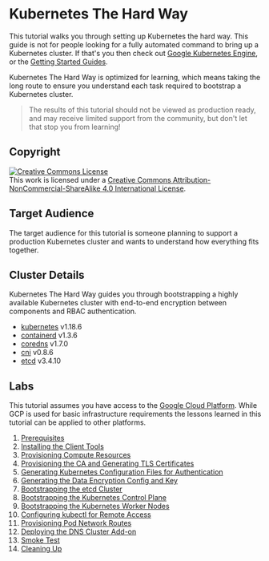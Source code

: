 # Kubernetes The Hard Way

This tutorial walks you through setting up Kubernetes the hard way. This guide is not for people looking for a fully automated command to bring up a Kubernetes cluster. If that's you then check out [Google Kubernetes Engine](https://cloud.google.com/kubernetes-engine), or the [Getting Started Guides](https://kubernetes.io/docs/setup).

Kubernetes The Hard Way is optimized for learning, which means taking the long route to ensure you understand each task required to bootstrap a Kubernetes cluster.

> The results of this tutorial should not be viewed as production ready, and may receive limited support from the community, but don't let that stop you from learning!

## Copyright

<a rel="license" href="http://creativecommons.org/licenses/by-nc-sa/4.0/"><img alt="Creative Commons License" style="border-width:0" src="https://i.creativecommons.org/l/by-nc-sa/4.0/88x31.png" /></a><br />This work is licensed under a <a rel="license" href="http://creativecommons.org/licenses/by-nc-sa/4.0/">Creative Commons Attribution-NonCommercial-ShareAlike 4.0 International License</a>.


## Target Audience

The target audience for this tutorial is someone planning to support a production Kubernetes cluster and wants to understand how everything fits together.

## Cluster Details

Kubernetes The Hard Way guides you through bootstrapping a highly available Kubernetes cluster with end-to-end encryption between components and RBAC authentication.

* [kubernetes](https://github.com/kubernetes/kubernetes) v1.18.6
* [containerd](https://github.com/containerd/containerd) v1.3.6
* [coredns](https://github.com/coredns/coredns) v1.7.0
* [cni](https://github.com/containernetworking/cni) v0.8.6
* [etcd](https://github.com/coreos/etcd) v3.4.10

## Labs

This tutorial assumes you have access to the [Google Cloud Platform](https://cloud.google.com). While GCP is used for basic infrastructure requirements the lessons learned in this tutorial can be applied to other platforms.

1. [Prerequisites](docs/01-prerequisites.md)
2. [Installing the Client Tools](docs/02-client-tools.md)
3. [Provisioning Compute Resources](docs/03-compute-resources.md)
4. [Provisioning the CA and Generating TLS Certificates](docs/04-certificate-authority.md)
5. [Generating Kubernetes Configuration Files for Authentication](docs/05-kubernetes-configuration-files.md)
6. [Generating the Data Encryption Config and Key](docs/06-data-encryption-keys.md)
7. [Bootstrapping the etcd Cluster](docs/07-bootstrapping-etcd.md)
8. [Bootstrapping the Kubernetes Control Plane](docs/08-bootstrapping-kubernetes-controllers.md)
9. [Bootstrapping the Kubernetes Worker Nodes](docs/09-bootstrapping-kubernetes-workers.md)
10. [Configuring kubectl for Remote Access](docs/10-configuring-kubectl.md)
11. [Provisioning Pod Network Routes](docs/11-pod-network-routes.md)
12. [Deploying the DNS Cluster Add-on](docs/12-dns-addon.md)
13. [Smoke Test](docs/13-smoke-test.md)
14. [Cleaning Up](docs/14-cleanup.md)
